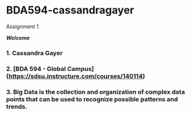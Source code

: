 # BDA594-cassandragayer
Assignment 1

***Welcome***

### 1. Cassandra Gayer
### 2. [BDA 594 - Global Campus] (https://sdsu.instructure.com/courses/140114)
### 3. Big Data is the collection and organization of complex data points that can be used to recognize possible patterns and trends.
   
